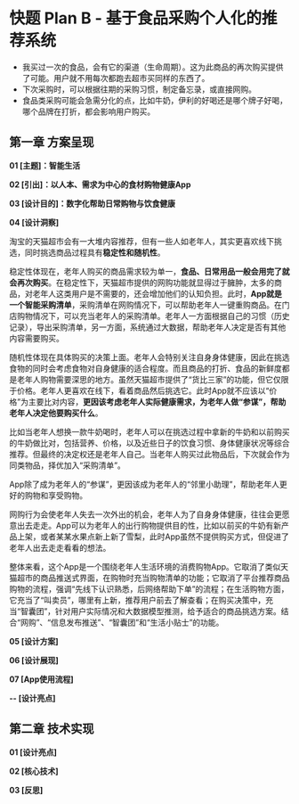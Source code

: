 # 快题 Plan B - 基于食品采购个人化的推荐系统

- 我买过一次的食品，会有它的渠道（生命周期）。这为此商品的再次购买提供了可能。用户就不用每次都跑去超市买同样的东西了。
- 下次采购时，可以根据往期的采购习惯，制定备忘录，或直接网购。
- 食品类采购可能会急需分化的点，比如牛奶，伊利的好喝还是哪个牌子好喝，哪个品牌在打折，都会影响用户购买。


## 第一章 方案呈现

**01 [主题]：智能生活**

**02 [引出]：以人本、需求为中心的食材购物健康App**

**03 [设计目的]：数字化帮助日常购物与饮食健康**

**04 [设计洞察]**

淘宝的天猫超市会有一大堆内容推荐，但有一些人如老年人，其实更喜欢线下挑选，同时挑选商品过程具有**稳定性和随机性**。

稳定性体现在，老年人购买的商品需求较为单一，**食品、日常用品一般会用完了就会再次购买**。在稳定性下，天猫超市提供的网购功能就显得过于臃肿，太多的商品，对老年人这类用户是不需要的，还会增加他们的认知负担。此时，**App就是一个智能采购清单**，采购清单在网购情况下，可以帮助老年人一键重购商品。在门店购物情况下，可以充当老年人的采购清单。老年人一方面根据自己的习惯（历史记录），导出采购清单，另一方面，系统通过大数据，帮助老年人决定是否有其他内容需要购买。



随机性体现在具体购买的决策上面。老年人会特别关注自身身体健康，因此在挑选食物的同时会考虑食物对自身健康的适合程度。而且商品的打折、食品的新鲜度都是老年人购物需要深思的地方。虽然天猫超市提供了“货比三家”的功能，但它仅限于价格。老年人更喜欢在线下，看着商品然后挑选它。此时App就不应该以“价格”为主要比对内容，**更因该考虑老年人实际健康需求，为老年人做“参谋”，帮助老年人决定他要购买什么**。

比如当老年人想换一款牛奶喝时，老年人可以在挑选过程中拿新的牛奶和以前购买的牛奶做比对，包括营养、价格，以及近些日子的饮食习惯、身体健康状况等综合推荐。但最终的决定权还是老年人自己。当老年人购买过此物品后，下次就会作为同类物品，择优加入“采购清单”。



App除了成为老年人的“参谋”，更因该成为老年人的“邻里小助理”，帮助老年人更好的购物和享受购物。

网购行为会使老年人失去一次外出的机会，老年人为了自身身体健康，往往会更愿意出去走走。App可以为老年人的出行购物提供目的性，比如以前买的牛奶有新产品上架，或者某某水果点新上新了雪梨，此时App虽然不提供购买方式，但促进了老年人出去走走看看的想法。



整体来看，这个App是一个围绕老年人生活环境的消费购物App。它取消了类似天猫超市的商品推送式界面，在购物时充当购物清单的功能；它取消了平台推荐商品购物的流程，强调“先线下认识熟悉，后网络帮助下单”的流程；在生活购物方面，它充当了“叫卖员”，哪里有上新，推荐用户前去了解查看；在购买决策中，充当“智囊团”，针对用户实际情况和大数据模型推测，给予适合的商品挑选方案。结合“网购”、“信息发布推送”、“智囊团”和“生活小贴士”的功能。



**05 [设计方案]**





**06 [设计展现]**


**07 [App使用流程]**



**-- [设计亮点]**



## 第二章 技术实现

**01 [设计亮点]**



**02 [核心技术]**

**03 [反思]**
